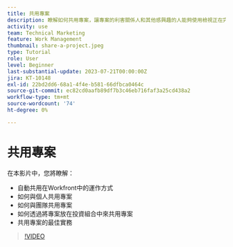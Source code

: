 ```yaml
---
title: 共用專案
description: 瞭解如何共用專案，讓專案的利害關係人和其他感興趣的人能夠使用檢視正在完成的工作 [!DNL  Workfront].
activity: use
team: Technical Marketing
feature: Work Management
thumbnail: share-a-project.jpeg
type: Tutorial
role: User
level: Beginner
last-substantial-update: 2023-07-21T00:00:00Z
jira: KT-10148
exl-id: 22bd2dd6-68a1-4f4e-b581-66dfbca0464c
source-git-commit: ec82cd0aafb89df7b3c46eb716faf3a25cd438a2
workflow-type: tm+mt
source-wordcount: '74'
ht-degree: 0%

---
```


# 共用專案

在本影片中，您將瞭解：

* 自動共用在Workfront中的運作方式
* 如何與個人共用專案
* 如何與團隊共用專案
* 如何透過將專案放在投資組合中來共用專案
* 共用專案的最佳實務

>[!VIDEO](https://video.tv.adobe.com/v/3418904/?quality=12&learn=on)
